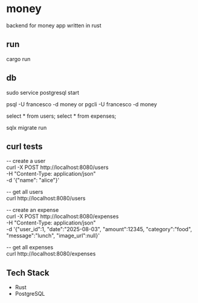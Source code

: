 # money

backend for money app written in rust

## run
cargo run

## db
sudo service postgresql start

psql -U francesco -d money
 or
pgcli -U francesco -d money

select * from users;
select * from expenses;

sqlx migrate run

## curl tests

-- create a user  
curl -X POST http://localhost:8080/users \
  -H "Content-Type: application/json" \
  -d '{"name": "alice"}'

-- get all users  
curl http://localhost:8080/users

-- create an expense  
curl -X POST http://localhost:8080/expenses \
  -H "Content-Type: application/json" \
  -d '{"user_id":1, "date":"2025-08-03", "amount":12345, "category":"food", "message":"lunch", "image_url":null}'

-- get all expenses  
curl http://localhost:8080/expenses

## Tech Stack

- Rust
- PostgreSQL

